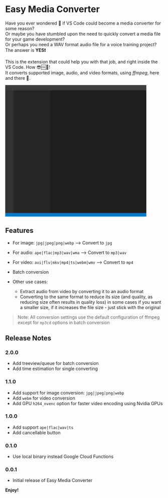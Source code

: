 # Easy Media Converter
Have you ever wondered 🤔 if VS Code could become a media converter for some reason?\
Or maybe you have stumbled upon the need to quickly convert a media file for your game development?\
Or perhaps you need a WAV format audio file for a voice training project?
The answer is **YES❗**

This is the extension that could help you with that job, and right inside the VS Code. How 😎🆒🧊!\
It converts supported image, audio, and video formats, using *ffmpeg*, here and there 🎉.

<img src='https://github.com/lanly-dev/vscode-emc/blob/main/media/vscodeignore/emc.gif?raw=true' width='450'/>

## Features
- For image: `jpg|jpeg|png|webp` --> Convert to `jpg`
- For audio: `ape|flac|mp3|wav|wma` --> Convert to `mp3|wav`
- For video: `avi|flv|mkv|mp4|ts|webm|wmv` --> Convert to `mp4`
- Batch conversion

- Other use cases:
  - Extract audio from video by converting it to an audio format
  - Converting to the same format to reduce its size (and quality, as reducing size often results in quality loss) in some cases if you want a smaller size, if it increases the file size - just stick with the original

> Note: All conversion settings use the default configuration of ffmpeg except for `mp3cd` options in batch conversion

## Release Notes
### 2.0.0
- Add treeview/queue for batch conversion
- Add time estimation for single converting

### 1.1.0
- Add support for image conversion: `jpg|jpeg|png|webp`
- Add `webm` for video conversion
- Add GPU `h264_nvenc` option for faster video encoding using Nvidia GPUs

### 1.0.0
- Add support `ape|flac|wav|ts`
- Add cancellable button

### 0.1.0
- Use local binary instead Google Cloud Functions

### 0.0.1
- Initial release of Easy Media Converter

**Enjoy!**
